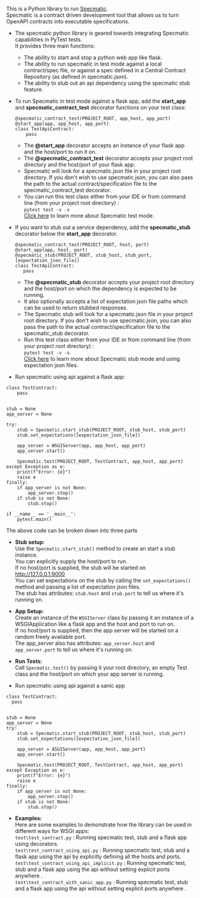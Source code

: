 This is a Python library to run [Specmatic](https://specmatic.in).  
Specmatic is a contract driven development tool that allows us to turn OpenAPI contracts into executable specifications.


- The specmatic python library is geared towards integrating Specmatic capabilities in PyTest tests.  
  It provides three main functions:
  - The ability to start and stop a python web app like flask.
  - The ability to run specmatic in test mode against a local contract/spec file, or against a spec defined in a Central Contract Repository (as defined in specmatic.json).
  - The ability to stub out an api dependency using the specmatic stub feature.


- To run Specmatic in test mode against a flask app, add the **start_app** and **specmatic_contract_test** decorator functions on your test class:
    ``````
    @specmatic_contract_test(PROJECT_ROOT, app_host, app_port)
    @start_app(app, app_host, app_port)
    class TestApiContract:
        pass
    ``````

    - The **@start_app** decorator accepts an instance of your flask app and the host/port to run it on.
    - The **@specmatic_contract_test** decorator accepts your project root directory and the host/port of your flask app.
    - Specmatic will look for a specmatic.json file in your project root directory.
      If you don't wish to use specmatic.json, you can also pass the path to the actual contract/specification file to the specmatic_contract_test decorator.
    - You can run this test class either from your IDE or from command line (from your project root directory) :   
       ``````pytest test -v -s``````  
      [Click here](https://specmatic.in/documentation/contract_tests.html) to learn more about Specmatic test mode.


- If you want to stub out a service dependency, add the **specmatic_stub** decorator below the **start_app** decorator.
    ``````
    @specmatic_contract_test(PROJECT_ROOT, host, port)
    @start_app(app, host, port)
    @specmatic_stub(PROJECT_ROOT, stub_host, stub_port, [expectation_json_file])
    class TestApiContract:
       pass
    ``````
  
    - The **@specmatic_stub** decorator accepts your project root directory and the host/port on which the dependency is expected to be running.
    - It also optionally accepts a list of expectation json file paths which can be used to return stubbed responses.  
    - The Specmatic stub will look for a specmatic.json file in your project root directory.
      If you don't wish to use specmatic.json, you can also pass the path to the actual contract/specification file to the specmatic_stub decorator.
    - Run this test class either from your IDE or from command line (from your project root directory) :   
       ``````pytest test -v -s``````  
      [Click here](https://specmatic.in/documentation/service_virtualization_tutorial.html) to learn more about Specmatic stub mode and using expectation json files.

- Run specmatic using api against a flask app:
``````
class TestContract:
    pass


stub = None
app_server = None

try:
    stub = Specmatic.start_stub(PROJECT_ROOT, stub_host, stub_port)
    stub.set_expectations([expectation_json_file])

    app_server = WSGIServer(app, app_host, app_port)
    app_server.start()

    Specmatic.test(PROJECT_ROOT, TestContract, app_host, app_port)
except Exception as e:
    print(f"Error: {e}")
    raise e
finally:
    if app_server is not None:
        app_server.stop()
    if stub is not None:
        stub.stop()

if __name__ == '__main__':
    pytest.main()
``````
  
  The above code can be broken down into three parts
  - **Stub setup:**  
     Use the ``````Specmatic.start_stub()`````` method to create an start a  stub instance.  
     You can explicitly supply the host/port to run.  
     If no host/port is supplied, the stub will be started on http://127.0.0.1:9000  
     You can set expectations on the stub by calling the ``````set_expectations()`````` method and passing a list of expectation json files.  
     The stub has attributes:  ``````stub.host`````` and ``````stub.port`````` to tell us where it's running on.  
  
  - **App Setup:**  
    Create an instance of the ``````WSGIServer`````` class by passing it an instance of a WSGIApplication like a flask app and the host and port to run on.  
    If no host/port is supplied, then the app server will be started on a random freely available port.  
    The app_server also has  attributes:  ``````app_server.host`````` and ``````app_server.port`````` to tell us where it's running on.  
  
  - **Run Tests:**  
    Call ``````Specmatic.test()`````` by passing it your root directory, an empty Test class and the host/port on which your app server is running.
    
- Run specmatic using api against a sanic app
   
``````
class TestContract:
  pass


stub = None
app_server = None
try:
    stub = Specmatic.start_stub(PROJECT_ROOT, stub_host, stub_port)
    stub.set_expectations([expectation_json_file])

    app_server = ASGIServer(app, app_host, app_port)
    app_server.start()

    Specmatic.test(PROJECT_ROOT, TestContract, app_host, app_port)
except Exception as e:
    print(f"Error: {e}")
    raise e
finally:
    if app_server is not None:
        app_server.stop()
    if stub is not None:
        stub.stop()
``````
  
- **Examples:**  
 Here are some examples to demonstrate how the library can be used in different ways for WSGI apps:  
  ``````test\test_contract.py`````` : Running specmatic test, stub and a flask app using decorators.  
  ``````test\test_contract_using_api.py`````` : Running specmatic test, stub and a flask app using the api by explicitly defining all the hosts and ports.  
  ``````test\test_contract_using_api_implicit.py`````` : Running specmatic test, stub and a flask app using the api without setting explicit ports anywhere .  
  ``````test\test_contract_with_sanic_app.py`````` : Running specmatic test, stub and a flask app using the api without setting explicit ports anywhere .  
        

    
   